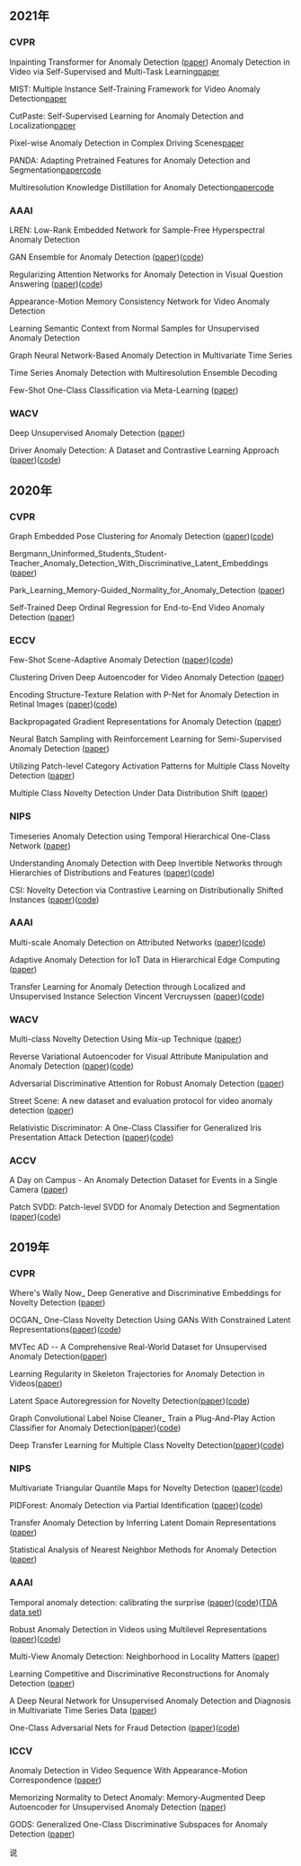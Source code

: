 
## 2021年
### CVPR
Inpainting Transformer for Anomaly Detection ([paper](https://arxiv.org/pdf/2104.13897v1.pdf))
Anomaly Detection in Video via Self-Supervised and Multi-Task Learning[paper](https://arxiv.org/abs/2011.07491)

MIST: Multiple Instance Self-Training Framework for Video Anomaly Detection[paper](https://arxiv.org/abs/2104.01633)

CutPaste: Self-Supervised Learning for Anomaly Detection and Localization[paper](https://arxiv.org/abs/2104.04015)

Pixel-wise Anomaly Detection in Complex Driving Scenes[paper](https://arxiv.org/pdf/2103.05445)

PANDA: Adapting Pretrained Features for Anomaly Detection and Segmentation[paper](http://arxiv.org/abs/2010.05903)[code](https://github.com/talreiss/PANDA)

Multiresolution Knowledge Distillation for Anomaly Detection[paper](https://arxiv.org/pdf/2011.11108)[code](https://github.com/Niousha12/Knowledge_Distillation_AD)



### AAAI

LREN: Low-Rank Embedded Network for Sample-Free Hyperspectral Anomaly Detection

GAN Ensemble for Anomaly Detection ([paper](https://arxiv.org/pdf/2012.07988))([code](https://github.com/tufts-ml/GAN-Ensemble-for-Anomaly-Detection))

Regularizing Attention Networks for Anomaly Detection in Visual Question Answering ([paper](https://arxiv.org/pdf/2009.10054))([code](https://github.com/LeeDoYup/Anomaly_Detection_VQA))

 Appearance-Motion Memory Consistency Network for Video Anomaly Detection

 Learning Semantic Context from Normal Samples for Unsupervised Anomaly Detection

 Graph Neural Network-Based Anomaly Detection in Multivariate Time Series

 Time Series Anomaly Detection with Multiresolution Ensemble Decoding

 Few-Shot One-Class Classification via Meta-Learning ([paper](https://arxiv.org/pdf/2007.04146))

 ### WACV
Deep Unsupervised Anomaly Detection ([paper](https://openaccess.thecvf.com/content/WACV2021/html/Li_Deep_Unsupervised_Anomaly_Detection_WACV_2021_paper.html))

Driver Anomaly Detection: A Dataset and Contrastive Learning Approach ([paper](https://openaccess.thecvf.com/content/WACV2021/html/Kopuklu_Driver_Anomaly_Detection_A_Dataset_and_Contrastive_Learning_Approach_WACV_2021_paper.html))([code](https://github.com/okankop/Driver-Anomaly-Detection))


## 2020年
### CVPR
Graph Embedded Pose Clustering for Anomaly Detection ([paper](https://openaccess.thecvf.com/content_CVPR_2020/html/Markovitz_Graph_Embedded_Pose_Clustering_for_Anomaly_Detection_CVPR_2020_paper.html))([code](https://github.com/amirmk89/gepc))

Bergmann_Uninformed_Students_Student-Teacher_Anomaly_Detection_With_Discriminative_Latent_Embeddings ([paper](https://openaccess.thecvf.com/CVPR2020_search))

Park_Learning_Memory-Guided_Normality_for_Anomaly_Detection ([paper](https://openaccess.thecvf.com/content_CVPR_2020/html/Park_Learning_Memory-Guided_Normality_for_Anomaly_Detection_CVPR_2020_paper.html))

Self-Trained Deep Ordinal Regression for End-to-End Video Anomaly Detection ([paper](https://openaccess.thecvf.com/content_CVPR_2020/html/Pang_Self-Trained_Deep_Ordinal_Regression_for_End-to-End_Video_Anomaly_Detection_CVPR_2020_paper.html))


### ECCV
Few-Shot Scene-Adaptive Anomaly Detection ([paper](https://www.ecva.net/papers/eccv_2020/papers_ECCV/html/2983_ECCV_2020_paper.php))([code](https://github.com/yiweilu3/Few-shot-Scene-adaptive-Anomaly-Detection))

Clustering Driven Deep Autoencoder for Video Anomaly Detection ([paper](https://www.ecva.net/papers/eccv_2020/papers_ECCV/html/2341_ECCV_2020_paper.php))

Encoding Structure-Texture Relation with P-Net for Anomaly Detection in Retinal Images ([paper](https://www.ecva.net/papers/eccv_2020/papers_ECCV/html/3484_ECCV_2020_paper.php))([code](https://github.com/ClancyZhou/P_Net_Anomaly_Detection))

Backpropagated Gradient Representations for Anomaly Detection ([paper](https://www.ecva.net/papers/eccv_2020/papers_ECCV/html/3689_ECCV_2020_paper.php))

Neural Batch Sampling with Reinforcement Learning for Semi-Supervised Anomaly Detection ([paper](https://www.ecva.net/papers/eccv_2020/papers_ECCV/html/5576_ECCV_2020_paper.php))

Utilizing Patch-level Category Activation Patterns for Multiple Class Novelty Detection ([paper](https://www.ecva.net/papers/eccv_2020/papers_ECCV/html/1139_ECCV_2020_paper.php))

Multiple Class Novelty Detection Under Data Distribution Shift ([paper](https://www.ecva.net/papers/eccv_2020/papers_ECCV/html/278_ECCV_2020_paper.php))

### NIPS
Timeseries Anomaly Detection using Temporal Hierarchical One-Class Network ([paper](https://papers.nips.cc/paper/2020/hash/97e401a02082021fd24957f852e0e475-Abstract.html))

Understanding Anomaly Detection with Deep Invertible Networks through Hierarchies of Distributions and Features ([paper](https://papers.nips.cc/paper/2020/hash/f106b7f99d2cb30c3db1c3cc0fde9ccb-Abstract.html))([code](https://github.com/boschresearch/hierarchical_anomaly_detection))

CSI: Novelty Detection via Contrastive Learning on Distributionally Shifted Instances ([paper](https://papers.nips.cc/paper/2020/hash/8965f76632d7672e7d3cf29c87ecaa0c-Abstract.html))([code](https://github.com/alinlab/CSI))

### AAAI
Multi-scale Anomaly Detection on Attributed Networks ([paper](https://arxiv.org/pdf/1912.04144.pdf))([code](https://github.com/leoguti85/MADAN))

Adaptive Anomaly Detection for IoT Data in Hierarchical Edge Computing ([paper](https://link.zhihu.com/?target=https%3A//arxiv.org/pdf/2001.03314))

Transfer Learning for Anomaly Detection through Localized and Unsupervised Instance Selection Vincent Vercruyssen ([paper](https://aaai.org/ojs/index.php/AAAI/article/view/6068/5924))([code](https://github.com/Vincent-Vercruyssen/LocIT))

### WACV
Multi-class Novelty Detection Using Mix-up Technique ([paper](https://openaccess.thecvf.com/content_WACV_2020/html/Bhattacharjee_Multi-class_Novelty_Detection_Using_Mix-up_Technique_WACV_2020_paper.html))

Reverse Variational Autoencoder for Visual Attribute Manipulation and Anomaly Detection ([paper](https://openaccess.thecvf.com/content_WACV_2020/html/Lydia_Reverse_Variational_Autoencoder_for_Visual_Attribute_Manipulation_and_Anomaly_Detection_WACV_2020_paper.html))([code](https://github.com/nianlonggu/reverse_variational_autoencoder))

Adversarial Discriminative Attention for Robust Anomaly Detection ([paper](https://openaccess.thecvf.com/content_WACV_2020/html/Kimura_Adversarial_Discriminative_Attention_for_Robust_Anomaly_Detection_WACV_2020_paper.html))

Street Scene: A new dataset and evaluation protocol for video anomaly detection ([paper](https://openaccess.thecvf.com/content_WACV_2020/html/Ramachandra_Street_Scene_A_new_dataset_and_evaluation_protocol_for_video_WACV_2020_paper.html))

Relativistic Discriminator: A One-Class Classifier for Generalized Iris Presentation Attack Detection ([paper](https://openaccess.thecvf.com/content_WACV_2020/html/Yadav_Relativistic_Discriminator_A_One-Class_Classifier_for_Generalized_Iris_Presentation_Attack_WACV_2020_paper.html))([code](https://github.com/alexiajm/relativisticgan))

### ACCV
A Day on Campus - An Anomaly Detection Dataset for Events in a Single Camera ([paper](https://openaccess.thecvf.com/content/ACCV2020/html/Pranav_A_Day_on_Campus_-_An_Anomaly_Detection_Dataset_for_ACCV_2020_paper.html))

Patch SVDD: Patch-level SVDD for Anomaly Detection and Segmentation ([paper](https://openaccess.thecvf.com/content/ACCV2020/html/Yi_Patch_SVDD_Patch-level_SVDD_for_Anomaly_Detection_and_Segmentation_ACCV_2020_paper.html))([code](https://github.com/nuclearboy95/Anomaly-Detection-PatchSVDD-PyTorch))


## 2019年
### CVPR
Where's Wally Now_ Deep Generative and Discriminative Embeddings for Novelty Detection ([paper](https://openaccess.thecvf.com/content_CVPR_2019/papers/Burlina_Wheres_Wally_Now_Deep_Generative_and_Discriminative_Embeddings_for_Novelty_CVPR_2019_paper.pdf))

OCGAN_ One-Class Novelty Detection Using GANs With Constrained Latent Representations([paper](https://arxiv.org/abs/1903.08550))([code](https://github.com/PramuPerera/OCGAN))

MVTec AD -- A Comprehensive Real-World Dataset for Unsupervised Anomaly Detection([paper](https://openaccess.thecvf.com/content_CVPR_2019/html/Bergmann_MVTec_AD_--_A_Comprehensive_Real-World_Dataset_for_Unsupervised_Anomaly_CVPR_2019_paper.html))

Learning Regularity in Skeleton Trajectories for Anomaly Detection in Videos([paper](https://openaccess.thecvf.com/content_CVPR_2019/html/Morais_Learning_Regularity_in_Skeleton_Trajectories_for_Anomaly_Detection_in_Videos_CVPR_2019_paper.html))

Latent Space Autoregression for Novelty Detection([paper](https://openaccess.thecvf.com/content_CVPR_2019/html/Abati_Latent_Space_Autoregression_for_Novelty_Detection_CVPR_2019_paper.html))([code](https://github.com/aimagelab/novelty-detection))

Graph Convolutional Label Noise Cleaner_ Train a Plug-And-Play Action Classifier for Anomaly Detection([paper](https://arxiv.org/abs/1903.07256))([code](https://github.com/jx-zhong-for-academic-purpose/GCN-Anomaly-Detection))

Deep Transfer Learning for Multiple Class Novelty Detection([paper](https://openaccess.thecvf.com/content_CVPR_2019/html/Perera_Deep_Transfer_Learning_for_Multiple_Class_Novelty_Detection_CVPR_2019_paper.html))([code](https://github.com/PramuPerera/TransferLearningNovelty))

### NIPS
Multivariate Triangular Quantile Maps for Novelty Detection ([paper](https://proceedings.neurips.cc/paper/2019/hash/6244b2ba957c48bc64582cf2bcec3d04-Abstract.html))([code](https://github.com/GinGinWang/MTQ))

PIDForest: Anomaly Detection via Partial Identification ([paper](https://proceedings.neurips.cc/paper/2019/hash/eb6dc8aba23375061b6f07b137617096-Abstract.html))([code](https://github.com/vatsalsharan/pidforest))

Transfer Anomaly Detection by Inferring Latent Domain Representations ([paper](https://proceedings.neurips.cc/paper/2019/hash/7895fc13088ee37f511913bac71fa66f-Abstract.html))

Statistical Analysis of Nearest Neighbor Methods for Anomaly Detection ([paper](https://proceedings.neurips.cc/paper/2019/hash/805163a0f0f128e473726ccda5f91bac-Abstract.html))

### AAAI
Temporal anomaly detection: calibrating the surprise ([paper](https://arxiv.org/abs/1705.10085))([code](https://github.com/eyalgut/TLR_anomaly_detection))([TDA data set](https://www.kaggle.com/eyalgut/binary-traffic-matrices))

Robust Anomaly Detection in Videos using Multilevel Representations ([paper](https://www.aaai.org/ojs/index.php/AAAI/article/view/4456/4334))([code](https://github.com/SeaOtter/vad_gan))

Multi-View Anomaly Detection: Neighborhood in Locality Matters ([paper](https://www.aaai.org/ojs/index.php/AAAI/article/view/4418/4296))

Learning Competitive and Discriminative Reconstructions for Anomaly Detection ([paper](https://www.aaai.org/ojs/index.php/AAAI/article/view/4451/4329))

A Deep Neural Network for Unsupervised Anomaly Detection and Diagnosis in Multivariate Time Series Data ([paper](https://www.aaai.org/ojs/index.php/AAAI/article/view/3942/3820))

One-Class Adversarial Nets for Fraud Detection ([paper](https://www.aaai.org/ojs/index.php/AAAI/article/view/3924/3802))([code](https://github.com/PanpanZheng/OCAN))

### ICCV
Anomaly Detection in Video Sequence With Appearance-Motion Correspondence ([paper](https://openaccess.thecvf.com/content_ICCV_2019/html/Nguyen_Anomaly_Detection_in_Video_Sequence_With_Appearance-Motion_Correspondence_ICCV_2019_paper.html))

Memorizing Normality to Detect Anomaly: Memory-Augmented Deep Autoencoder for Unsupervised Anomaly Detection ([paper](https://openaccess.thecvf.com/content_ICCV_2019/html/Gong_Memorizing_Normality_to_Detect_Anomaly_Memory-Augmented_Deep_Autoencoder_for_Unsupervised_ICCV_2019_paper.html))

GODS: Generalized One-Class Discriminative Subspaces for Anomaly Detection ([paper](https://openaccess.thecvf.com/content_ICCV_2019/html/Gong_Memorizing_Normality_to_Detect_Anomaly_Memory-Augmented_Deep_Autoencoder_for_Unsupervised_ICCV_2019_paper.html))





说

